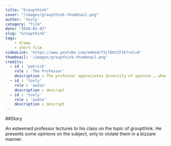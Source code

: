 ```yaml
---
title: "Groupthink"
cover: "/images/groupthink-thumbnail.png"
author: 'tovly'
category: "film"
date: "2018-01-03"
slug: "Groupthink"
tags:
    - drama
    - short-film
videoLink: 'https://www.youtube.com/embed/T3jlDUCIFtE?rel=0'
thumbnail: '/images/groupthink-thumbnail.png'
credits:
  - id : 'patrick'
    role : 'The Professor'
    description : The professor appreciates diversity of opinion … when that opinion is his own.
  - id : 'tovly'
    role : 'audio'
    description : descript
  - id : 'tovly'
    role : 'audio'
    description : descript
---
```


##Story

An esteemed professor lectures to his class on the topic of groupthink. He presents some opinions on the subject, only to violate them in a bizzare manner.
